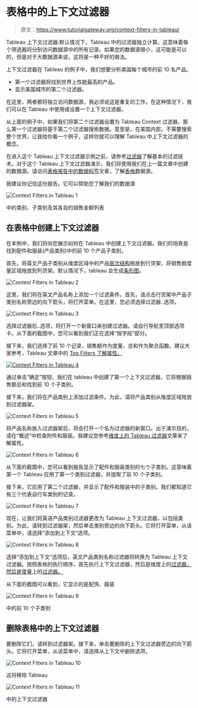 # 表格中的上下文过滤器

> 原文：<https://www.tutorialgateway.org/context-filters-in-tableau/>

Tableau 上下文过滤器:默认情况下，Tableau 中的过滤器独立计算。这意味着每个筛选器将分别访问数据源中的所有记录。如果您的数据源很小，这可能是可以的，但是对于大数据源来说，这将是一种不好的做法。

上下文过滤器在 Tableau 的例子中，我们想要分析美国每个城市的前 10 名产品。

*   第一个过滤器将找到世界上性能最高的产品。
*   显示美国城市的第二个过滤器。

在这里，两者都将独立访问数据源，我必须说这是重复的工作。在这种情况下，我们可以在 Tableau 中使用或设置一个上下文过滤器。

从上面的例子中，如果我们将第二个过滤器设置为 Tableau Context 过滤器，那么第一个过滤器将基于第二个过滤器搜索数据。意思是，在美国内部，不需要搜索整个世界。让我给你看一个例子，这样你就可以理解 Tableau 中上下文过滤器的概念。

在进入这个 Tableau 上下文过滤器示例之前，请参考[过滤器](https://www.tutorialgateway.org/tableau-filters/)了解基本的过滤技术。对于这个 Tableau 上下文过滤器演示，我们将使用我们在上一篇文章中创建的数据源。请访问[表格报告中的数据标签](https://www.tutorialgateway.org/data-labels-in-tableau-reports/)文章，了解[表格](https://www.tutorialgateway.org/tableau/)数据源。

我建议你记住这份报告。它可以帮助您了解我们的数据源

![Context Filters in Tableau 1](img/52fd77349c090eb12d508da932a3c54f.png)

中的类别、子类别及其各自的销售金额列表

## 在表格中创建上下文过滤器

在本例中，我们将向您展示如何在 Tableau 中创建上下文过滤器。我们的场景是找到配件和服装(产品类别)中的前 10 个产品子类别。

首先，将英文产品子类别从维度区域中的产品[层次结构](https://www.tutorialgateway.org/hierarchies-in-tableau/)拖放到行货架，将销售额度量区域拖放到列货架。默认情况下，tableau 会生成[条形图](https://www.tutorialgateway.org/bar-chart-in-tableau/)。

![Context Filters in Tableau 2](img/6b501c369753906fa5839645825f2ad1.png)

这里，我们将在英文产品名称上添加一个过滤条件。首先，请点击行货架中产品子类别名称旁边的向下箭头，将打开菜单。在这里，您必须选择过滤器..选项。

![Context Filters in Tableau 3](img/aacf062581bfb134675d2542b83c96d0.png)

选择过滤器后..选项，将打开一个新窗口来创建过滤器。请自行导航至顶部选项卡。从下面的截图中，您可以看到我们正在选择“按字段”部分。

接下来，我们选择了前 10 个记录，销售额作为度量，总和作为聚合函数。建议大家参考，Tableau 文章中的 [Top Filters 了解属性。](https://www.tutorialgateway.org/top-filters-in-tableau/)

[![Context Filters in Tableau 4](img/2da95430b5d593defbf1847e4ee64f16.png)](https://www.tutorialgateway.org/top-filters-in-tableau/)

通过单击“确定”按钮，我们在 tableau 中创建了第一个上下文过滤器，它将根据销售额总和找到前 10 个子类别。

接下来，我们将在产品类别上添加过滤条件。为此，请将产品类别从维度区域拖放到过滤器架。

![Context Filters in Tableau 5](img/7bbec4bd532219f77ae5ebb563207774.png)

将产品名称放入过滤器架后，将会打开一个名为过滤器的新窗口。出于演示目的，请在“概述”中检查附件和服装。我建议您参考[维度上的 Tableau 过滤器](https://www.tutorialgateway.org/tableau-filters-on-dimensions/)文章来了解属性。

![Context Filters in Tableau 6](img/300639969b8dfdce0fb14bccf3df0ba8.png)

从下面的截图中，您可以看到报告显示了配件和服装类别的七个子类别。这意味着第一个 Tableau 应用了第一个类别过滤器，并提取了前 10 个子类别。

接下来，它应用了第二个过滤器，并显示了配件和服装中的子类别。我们都知道它有三个代表自行车类别的记录。

![Context Filters in Tableau 7](img/a29fb0288b2f421efc6efc00fdb30abd.png)

现在，让我们将英语产品类别过滤器更改为 Tableau 上下文过滤器，以包括类别。为此，请转到过滤器架，然后单击类别旁边的向下箭头。它将打开菜单，从该菜单中，请选择“添加到上下文”选项。

![Context Filters in Tableau 8](img/e1717c67f23b7c15221b143e351e2edd.png)

选择“添加到上下文”选项后，英文产品类别名称过滤器将转换为 Tableau 上下文过滤器。按照表格的执行顺序，首先执行上下文过滤器，然后是维度上的[过滤器，然后是度量](https://www.tutorialgateway.org/tableau-filters-on-dimensions/)上的[过滤器。](https://www.tutorialgateway.org/tableau-filters-on-measures/)

从下面的截图可以看到，它显示的是配饰、服装

![Context Filters in Tableau 9](img/9a9567c6679299e59c13ae13d9c13287.png)

中的前 10 个子类别

## 删除表格中的上下文过滤器

要删除它们，请转到过滤器架。接下来，单击要删除的上下文过滤器旁边的向下箭头。它将打开菜单，从该菜单中，请选择从上下文中删除选项。

![Context Filters in Tableau 10](img/66402a09809632d6b003ea765e739857.png)

这将移除 Tableau

![Context Filters in Tableau 11](img/32c9993b1936e7458d22f5710c883d0c.png)

中的上下文过滤器